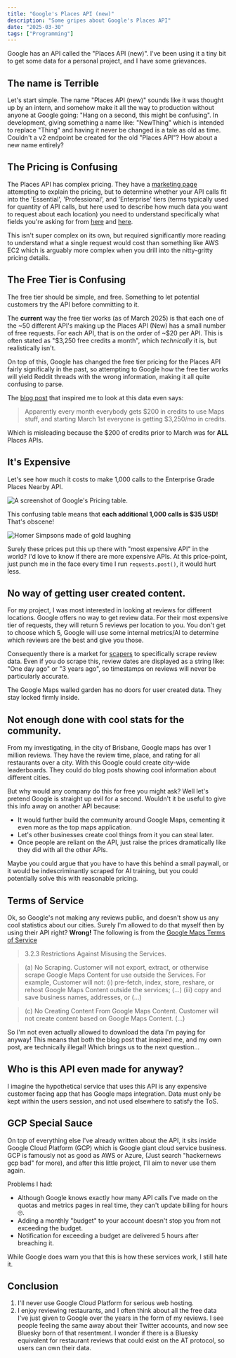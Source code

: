 ```yaml
---
title: "Google's Places API (new)"
description: "Some gripes about Google's Places API"
date: "2025-03-30"
tags: ["Programming"]
---
```


Google has an API called the "Places API (new)". I've been using it a tiny bit to get some data for a personal project, and I have some grievances.

## The name is Terrible

Let's start simple. The name "Places API (new)" sounds like it was thought up by an intern, and somehow make it all the way to production without anyone at Google going: "Hang on a second, this might be confusing". In development, giving something a name like: "NewThing" which is intended to replace "Thing" and having it never be changed is a tale as old as time. Couldn't a v2 endpoint be created for the old "Places API"? How about a new name entirely?

## The Pricing is Confusing

The Places API has complex pricing. They have a [marketing page](https://mapsplatform.google.com/pricing/) attempting to explain the pricing, but to determine whether your API calls fit into the 'Essential', 'Professional', and 'Enterprise' tiers (terms typically used for quantity of API calls, but here used to describe how much data you want to request about each location) you need to understand specifically what fields you're asking for from [here](https://developers.google.com/maps/billing-and-pricing/pricing) and [here](https://developers.google.com/maps/documentation/places/web-service/usage-and-billing).

This isn't super complex on its own, but required significantly more reading to understand what a single request would cost than something like AWS EC2 which is arguably more complex when you drill into the nitty-gritty pricing details.

## The Free Tier is Confusing

The free tier should be simple, and free. Something to let potential customers try the API before committing to it.

The **current** way the free tier works (as of March 2025) is that each one of the ~50 different API's making up the Places API (New) has a small number of free requests. For each API, that is on the order of ~$20 per API. This is often stated as "$3,250 free credits a month", which _technically_ it is, but realistically isn't.

On top of this, Google has changed the free tier pricing for the Places API fairly significally in the past, so attempting to Google how the free tier works will yield Reddit threads with the wrong information, making it all quite confusing to parse.

The [blog post](https://mattsayar.com/where-are-the-best-restaurants-in-my-city-a-statistical-analysis/) that inspired me to look at this data even says:

> Apparently every month everybody gets $200 in credits to use Maps stuff, and starting March 1st everyone is getting $3,250/mo in credits.

Which is misleading because the $200 of credits prior to March was for **ALL** Places APIs.

## It's Expensive

Let's see how much it costs to make 1,000 calls to the Enterprise Grade Places Nearby API.

![A screenshot of Google's Pricing table.](/images/blog/brisbanes-best-restaurants/pricing.png)

This confusing table means that **each additional 1,000 calls is $35 USD!** That's obscene!

![Homer Simpsons made of gold laughing](/images/blog/brisbanes-best-restaurants/homer_gold.gif)

Surely these prices put this up there with "most expensive API" in the world? I'd love to know if there are more expensive APIs. At this price-point, just punch me in the face every time I run `requests.post()`, it would hurt less.

## No way of getting user created content.

For my project, I was most interested in looking at reviews for different locations. Google offers no way to get review data. For their most expensive tier of requests, they will return 5 reviews per location to you. You don't get to choose which 5, Google will use some internal metrics/AI to determine which reviews are the best and give you those.

Consequently there is a market for [scapers](https://apify.com/compass/google-maps-reviews-scraper) to specifically scrape review data. Even if you do scrape this, review dates are displayed as a string like: "One day ago" or "3 years ago", so timestamps on reviews will never be particularly accurate.

The Google Maps walled garden has no doors for user created data. They stay locked firmly inside.

## Not enough done with cool stats for the community.

From my investigating, in the city of Brisbane, Google maps has over 1 million reviews. They have the review time, place, and rating for all restaurants over a city. With this Google could create city-wide leaderboards. They could do blog posts showing cool information about different cities.

But why would any company do this for free you might ask? Well let's pretend Google is straight up evil for a second. Wouldn't it be useful to give this info away on another API because:

- It would further build the community around Google Maps, cementing it even more as the top maps application.
- Let's other businesses create cool things from it you can steal later.
- Once people are reliant on the API, just raise the prices dramatically like they did with all the other APIs.

Maybe you could argue that you have to have this behind a small paywall, or it would be indescriminantly scraped for AI training, but you could potentially solve this with reasonable pricing.

## Terms of Service

Ok, so Google's not making any reviews public, and doesn't show us any cool statistics about our cities. Surely I'm allowed to do that myself then by using their API right? **Wrong!** The following is from the [Google Maps Terms of Service](https://cloud.google.com/maps-platform/terms?hl=en)

> 3.2.3 Restrictions Against Misusing the Services.

> (a) No Scraping. Customer will not export, extract, or otherwise scrape Google Maps Content for use outside the Services. For example, Customer will not: (i) pre-fetch, index, store, reshare, or rehost Google Maps Content outside the services; (...) (iii) copy and save business names, addresses, or (...)

> (c) No Creating Content From Google Maps Content. Customer will not create content based on Google Maps Content. (...)

So I'm not even actually allowed to download the data I'm paying for anyway! This means that both the blog post that inspired me, and my own post, are technically illegal! Which brings us to the next question...

## Who is this API even made for anyway?

I imagine the hypothetical service that uses this API is any expensive customer facing app that has Google maps integration. Data must only be kept within the users session, and not used elsewhere to satisfy the ToS.

## GCP Special Sauce

On top of everything else I've already written about the API, it sits inside Google Cloud Platform (GCP) which is Google giant cloud service business. GCP is famously not as good as AWS or Azure, (Just search "hackernews gcp bad" for more), and after this little project, I'll aim to never use them again.

Problems I had:

- Although Google knows exactly how many API calls I've made on the quotas and metrics pages in real time, they can't update billing for hours 🙄.
- Adding a monthly "budget" to your account doesn't stop you from not exceeding the budget.
- Notification for exceeding a budget are delivered 5 hours after breaching it.

While Google does warn you that this is how these services work, I still hate it.

## Conclusion

1. I'll never use Google Cloud Platform for serious web hosting.
2. I enjoy reviewing restaurants, and I often think about all the free data I've just given to Google over the years in the form of my reviews. I see people feeling the same away about their Twitter accounts, and now see Bluesky born of that resentment. I wonder if there is a Bluesky equivalent for restaurant reviews that could exist on the AT protocol, so users can own their data.
